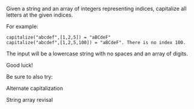 Given a string and an array of integers representing indices, capitalize all letters at the given indices.

For example:

    capitalize("abcdef",[1,2,5]) = "aBCdeF"
    capitalize("abcdef",[1,2,5,100]) = "aBCdeF". There is no index 100.

The input will be a lowercase string with no spaces and an array of digits.

Good luck!

Be sure to also try:

Alternate capitalization

String array revisal
